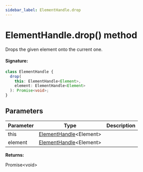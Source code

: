 ```yaml
---
sidebar_label: ElementHandle.drop
---
```


# ElementHandle.drop() method

Drops the given element onto the current one.

#### Signature:

```typescript
class ElementHandle {
  drop(
    this: ElementHandle<Element>,
    element: ElementHandle<Element>
  ): Promise<void>;
}
```

## Parameters

| Parameter | Type                                                         | Description |
| --------- | ------------------------------------------------------------ | ----------- |
| this      | [ElementHandle](./puppeteer.elementhandle.md)&lt;Element&gt; |             |
| element   | [ElementHandle](./puppeteer.elementhandle.md)&lt;Element&gt; |             |

**Returns:**

Promise&lt;void&gt;
